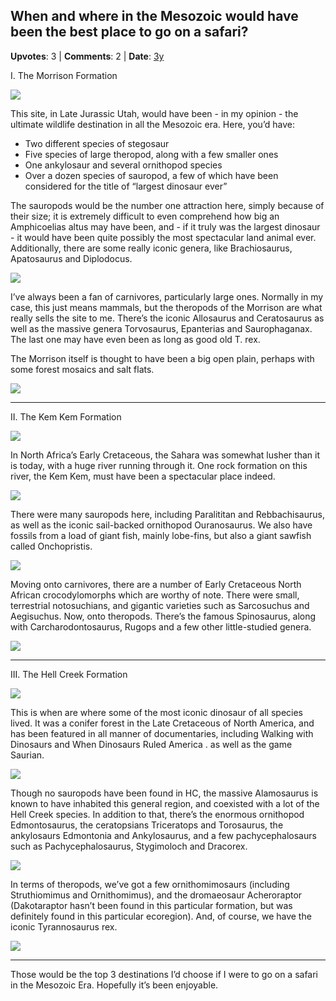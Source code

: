 ## When and where in the Mesozoic would have been the best place to go on a safari?
    
**Upvotes**: 3 | **Comments**: 2 | **Date**: [3y](https://www.quora.com/When-and-where-in-the-Mesozoic-would-have-been-the-best-place-to-go-on-a-safari/answer/Gary-Meaney)

I. The Morrison Formation

![](https://qph.fs.quoracdn.net/main-qimg-15c9a80be199e5fa5e6698df11fece60-lq)

This site, in Late Jurassic Utah, would have been - in my opinion - the ultimate wildlife destination in all the Mesozoic era. Here, you’d have:

*   Two different species of stegosaur
*   Five species of large theropod, along with a few smaller ones
*   One ankylosaur and several ornithopod species
*   Over a dozen species of sauropod, a few of which have been considered for the title of “largest dinosaur ever”

The sauropods would be the number one attraction here, simply because of their size; it is extremely difficult to even comprehend how big an Amphicoelias altus may have been, and - if it truly was the largest dinosaur - it would have been quite possibly the most spectacular land animal ever. Additionally, there are some really iconic genera, like Brachiosaurus, Apatosaurus and Diplodocus.

![](https://qph.fs.quoracdn.net/main-qimg-36b556a2c8c10e27d59ce0bce6487dbb-lq)

I’ve always been a fan of carnivores, particularly large ones. Normally in my case, this just means mammals, but the theropods of the Morrison are what really sells the site to me. There’s the iconic Allosaurus and Ceratosaurus as well as the massive genera Torvosaurus, Epanterias and Saurophaganax. The last one may have even been as long as good old T. rex.

The Morrison itself is thought to have been a big open plain, perhaps with some forest mosaics and salt flats.

![](https://qph.fs.quoracdn.net/main-qimg-36da51aeb2509d2db3f26bbe47e0d6a8-lq)

* * *

II. The Kem Kem Formation

![](https://qph.fs.quoracdn.net/main-qimg-8f9e7813e0381537072d5bd7bf5b040c)

In North Africa’s Early Cretaceous, the Sahara was somewhat lusher than it is today, with a huge river running through it. One rock formation on this river, the Kem Kem, must have been a spectacular place indeed.

![](https://qph.fs.quoracdn.net/main-qimg-8d58f51209fb2050fc4ba69ab9b9c859.webp)

There were many sauropods here, including Paralititan and Rebbachisaurus, as well as the iconic sail-backed ornithopod Ouranosaurus. We also have fossils from a load of giant fish, mainly lobe-fins, but also a giant sawfish called Onchopristis.

![](https://qph.fs.quoracdn.net/main-qimg-003dab71c172cbb0b8246fe4a0868885-lq)

Moving onto carnivores, there are a number of Early Cretaceous North African crocodylomorphs which are worthy of note. There were small, terrestrial notosuchians, and gigantic varieties such as Sarcosuchus and Aegisuchus. Now, onto theropods. There’s the famous Spinosaurus, along with Carcharodontosaurus, Rugops and a few other little-studied genera.

![](https://qph.fs.quoracdn.net/main-qimg-da72791bc23f4424215e4af778eec531-lq)

* * *

III. The Hell Creek Formation

![](https://qph.fs.quoracdn.net/main-qimg-ecd454bad4b1f37ffe48a966f7288722-lq)

This is when are where some of the most iconic dinosaur of all species lived. It was a conifer forest in the Late Cretaceous of North America, and has been featured in all manner of documentaries, including Walking with Dinosaurs and When Dinosaurs Ruled America . as well as the game Saurian.

![](https://qph.fs.quoracdn.net/main-qimg-dced69c289901be32607a80e5586202b-lq)

Though no sauropods have been found in HC, the massive Alamosaurus is known to have inhabited this general region, and coexisted with a lot of the Hell Creek species. In addition to that, there’s the enormous ornithopod Edmontosaurus, the ceratopsians Triceratops and Torosaurus, the ankylosaurs Edmontonia and Ankylosaurus, and a few pachycephalosaurs such as Pachycephalosaurus, Stygimoloch and Dracorex.

![](https://qph.fs.quoracdn.net/main-qimg-a559c656c4db38b693819f23d9e39b41-pjlq)

In terms of theropods, we’ve got a few ornithomimosaurs (including Struthiomimus and Ornithomimus), and the dromaeosaur Acheroraptor (Dakotaraptor hasn’t been found in this particular formation, but was definitely found in this particular ecoregion). And, of course, we have the iconic Tyrannosaurus rex.

![](https://qph.fs.quoracdn.net/main-qimg-79fff1349abebab7525b9a791c420157-lq)

* * *

Those would be the top 3 destinations I’d choose if I were to go on a safari in the Mesozoic Era. Hopefully it’s been enjoyable.

